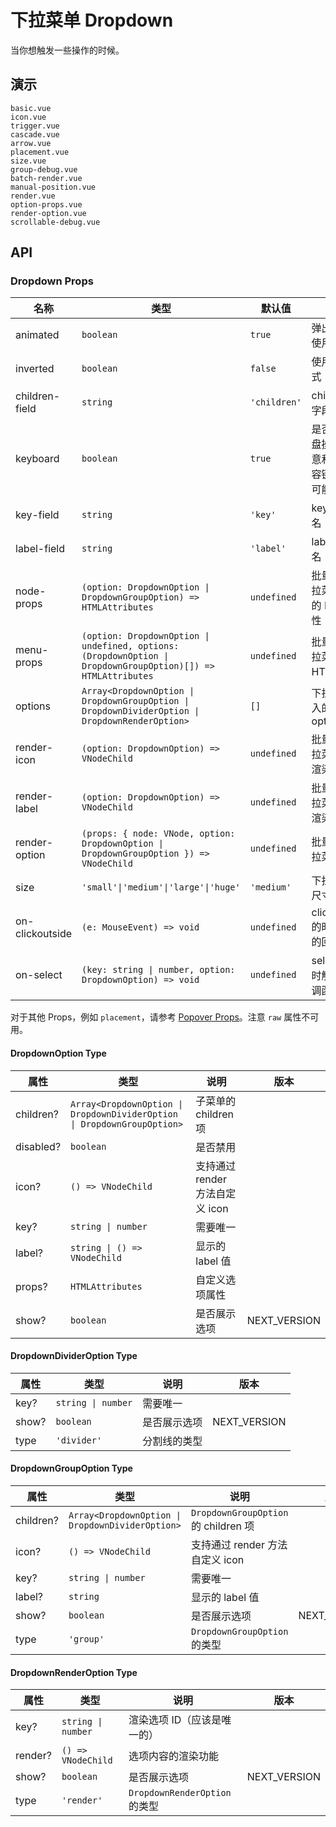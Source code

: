 # 下拉菜单 Dropdown

当你想触发一些操作的时候。

## 演示

```demo
basic.vue
icon.vue
trigger.vue
cascade.vue
arrow.vue
placement.vue
size.vue
group-debug.vue
batch-render.vue
manual-position.vue
render.vue
option-props.vue
render-option.vue
scrollable-debug.vue
```

## API

### Dropdown Props

| 名称 | 类型 | 默认值 | 说明 | 版本 |
| --- | --- | --- | --- | --- |
| animated | `boolean` | `true` | 弹出弹窗时使用动画 |  |
| inverted | `boolean` | `false` | 使用反转样式 |  |
| children-field | `string` | `'children'` | children 的字段名 |  |
| keyboard | `boolean` | `true` | 是否支持键盘操作（注意和其他内容键盘操作可能的冲突） |  |
| key-field | `string` | `'key'` | key 的字段名 |  |
| label-field | `string` | `'label'` | label 的字段名 |  |
| node-props | `(option: DropdownOption \| DropdownGroupOption) => HTMLAttributes` | `undefined` | 批量处理下拉菜单选项的 HTML 属性 | 2.29.1 |
| menu-props | `(option: DropdownOption \| undefined, options: (DropdownOption \| DropdownGroupOption)[]) => HTMLAttributes` | `undefined` | 批量处理下拉菜单的 HTML 属性 | 2.31.0 |
| options | `Array<DropdownOption \| DropdownGroupOption \| DropdownDividerOption \| DropdownRenderOption>` | `[]` | 下拉菜单传入的 options |  |
| render-icon | `(option: DropdownOption) => VNodeChild` | `undefined` | 批量处理下拉菜单图标渲染 |  |
| render-label | `(option: DropdownOption) => VNodeChild` | `undefined` | 批量处理下拉菜单标签渲染 |  |
| render-option | `(props: { node: VNode, option: DropdownOption \| DropdownGroupOption }) => VNodeChild` | `undefined` | 批量处理下拉菜单渲染 | 2.29.1 |
| size | `'small'\|'medium'\|'large'\|'huge'` | `'medium'` | 下拉菜单的尺寸大小 |  |
| on-clickoutside | `(e: MouseEvent) => void` | `undefined` | clickoutside 的时候触发的回调函数 |  |
| on-select | `(key: string \| number, option: DropdownOption) => void` | `undefined` | select 选中时触发的回调函数 |  |

对于其他 Props，例如 `placement`，请参考 [Popover Props](popover#Popover-Props)。注意 `raw` 属性不可用。

#### DropdownOption Type

| 属性 | 类型 | 说明 | 版本 |
| --- | --- | --- | --- |
| children? | `Array<DropdownOption \| DropdownDividerOption \| DropdownGroupOption>` | 子菜单的 children 项 |  |
| disabled? | `boolean` | 是否禁用 |  |
| icon? | `() => VNodeChild` | 支持通过 render 方法自定义 icon |  |
| key? | `string \| number` | 需要唯一 |  |
| label? | `string \| () => VNodeChild` | 显示的 label 值 |  |
| props? | `HTMLAttributes` | 自定义选项属性 |  |
| show? | `boolean` | 是否展示选项 | NEXT_VERSION |

#### DropdownDividerOption Type

| 属性  | 类型               | 说明         | 版本         |
| ----- | ------------------ | ------------ | ------------ |
| key?  | `string \| number` | 需要唯一     |              |
| show? | `boolean`          | 是否展示选项 | NEXT_VERSION |
| type  | `'divider'`        | 分割线的类型 |              |

#### DropdownGroupOption Type

| 属性 | 类型 | 说明 | 版本 |
| --- | --- | --- | --- |
| children? | `Array<DropdownOption \| DropdownDividerOption>` | `DropdownGroupOption` 的 children 项 |  |
| icon? | `() => VNodeChild` | 支持通过 render 方法自定义 icon |  |
| key? | `string \| number` | 需要唯一 |  |
| label? | `string` | 显示的 label 值 |  |
| show? | `boolean` | 是否展示选项 | NEXT_VERSION |
| type | `'group'` | `DropdownGroupOption` 的类型 |  |

#### DropdownRenderOption Type

| 属性    | 类型               | 说明                          | 版本         |
| ------- | ------------------ | ----------------------------- | ------------ |
| key?    | `string \| number` | 渲染选项 ID（应该是唯一的）   |              |
| render? | `() => VNodeChild` | 选项内容的渲染功能            |              |
| show?   | `boolean`          | 是否展示选项                  | NEXT_VERSION |
| type    | `'render'`         | `DropdownRenderOption` 的类型 |              |
